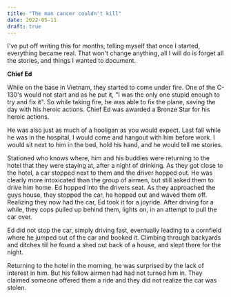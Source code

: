 ```yaml
---
title: "The man cancer couldn't kill"
date: 2022-05-11
draft: true
---
```


I've put off writing this for months, telling myself that once I started, everything became real.
That won't change anything, all I will do is forget all the stories, and things I wanted to document.

**Chief Ed**

While on the  base in  Vietnam, they started to come under fire. One of the C-130's would not start and
as he put it, "I was the only one stupid enough to try and fix it". So while
taking fire, he was able  to fix the plane, saving the day with his heroic actions. Chief Ed was awarded a
Bronze Star for his heroic actions.

He was also  just  as much of a hooligan  as  you  would expect. Last  fall while he was in  the hospital,
I would come and hangout with him before work. I would  sit next to him in the bed, hold  his hand, and he
would tell me stories.

Stationed who knows where, him and his  buddies were returning to the hotel that they were staying at, after a
night of drinking. As they got close to the hotel, a car stopped next to them and the driver hopped  out. He was clearly
more intoxicated than the group of airmen, but still asked  them to drive him home. Ed hopped  into the drivers
seat. As they approached the  guys  house, they stopped the car, he hopped out and  waved them off. Realizing they now
had the  car, Ed took it for a joyride. After  driving for a while, they cops  pulled up  behind  them, lights on,
in an  attempt  to  pull  the car over.

Ed  did  not  stop  the car,  simply  driving  fast, eventually  leading to a cornfield  where he jumped  out of  the  car
and  booked  it. Climbing through backyards and ditches  till he found a shed out back of a house, and slept there for the night.

Returning to the hotel in  the morning, he was surprised  by the lack of interest in him. But his fellow  airmen had had
not  turned him in. They claimed someone offered them a ride and they did not realize the car was stolen.
